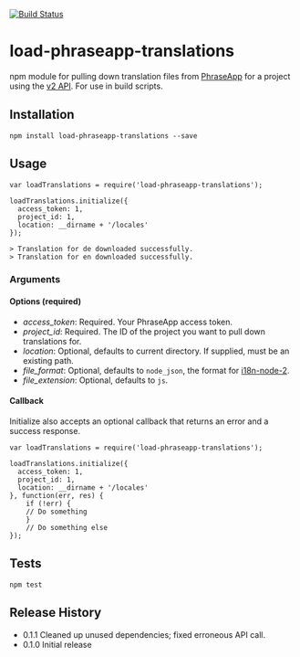 [![Build Status](https://travis-ci.org/Skookum/load-phraseapp-translations.svg?branch=master)](https://travis-ci.org/Skookum/load-phraseapp-translations)

# load-phraseapp-translations
npm module for pulling down translation files from [PhraseApp](http://phraseapp.com/) for a project using the [v2 API](http://docs.phraseapp.com/api/v2/). For use in build scripts.

## Installation
```
npm install load-phraseapp-translations --save
```

## Usage

```
var loadTranslations = require('load-phraseapp-translations');

loadTranslations.initialize({
  access_token: 1,
  project_id: 1,
  location: __dirname + '/locales'
});

> Translation for de downloaded successfully.
> Translation for en downloaded successfully.
```

### Arguments
#### Options (required)
 * *access_token*: Required. Your PhraseApp access token.
 * *project_id*: Required. The ID of the project you want to pull down translations for.
 * *location*: Optional, defaults to current directory. If supplied, must be an existing path.
 * *file_format*: Optional, defaults to `node_json`, the format for [i18n-node-2](https://github.com/jeresig/i18n-node-2).
 * *file_extension*: Optional, defaults to `js`.

#### Callback
Initialize also accepts an optional callback that returns an error and a success response.

```
var loadTranslations = require('load-phraseapp-translations');

loadTranslations.initialize({
  access_token: 1,
  project_id: 1,
  location: __dirname + '/locales'
}, function(err, res) {
    if (!err) { 
    // Do something
    }
    // Do something else
});
```

## Tests
```
npm test
```

## Release History
* 0.1.1 Cleaned up unused dependencies; fixed erroneous API call.
* 0.1.0 Initial release